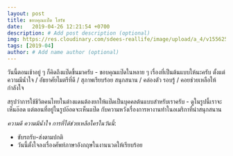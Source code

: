 ```yaml
---
layout: post
title: ขอบคุณแป๊ด โสรัช
date:   2019-04-26 12:21:54 +0700
description: # Add post description (optional)
img: https://res.cloudinary.com/sdees-reallife/image/upload/a_4/v1556255872/IMG_20181004_141254168.jpg # Add image post (optional)
tags: [2019-04]
author: # Add name author (optional)
---
```

วันนี้ตอนเช้าอยู่ ๆ ก็คิดถึงแป๊ดขึ้นมาครับ - ขอบคุณแป๊ดในหลาย ๆ เรื่องที่เป็นต้นแบบให้นะครับ ตั้งแต่ความมีน้ำใจ / อัธยาศัยไมตรีที่ดี / สุภาพเรียบร้อย สนุกสนาน / คล่องตัว รอบรู้ / คอยช่วยเหลือให้กำลังใจ

สรุปว่าการใช้ชีวิตคนไทยในต่างแดนต้องยกให้แป๊ดเป็นบุคคลต้นแบบสำหรับเราครับ - ดูในรูปนี้เราจะเห็นอ๊อด แต่ตอนที่อยู่ในรูปอ๊อดจะเห็นแป๊ด กับความหวังเรื่องการหางานทำในอเมริกาที่น่าสนุกสนาน <i class="fa fa-child" style="color:plum"></i>

*ความดี ความมีน้ำใจ การที่ได้ช่วยเหลือใครในวันนี้*:
- ขับรถรับ-ส่งตามปกติ
- วันนี้ตั้งใจลงเรื่องศัพท์ภาษาอังกฤษในงานนวดให้เรียบร้อย
